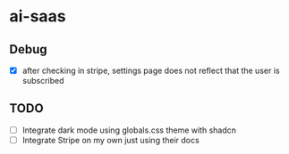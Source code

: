 # ai-saas

## Debug
- [x] after checking in stripe, settings page does not reflect that the user is subscribed

## TODO
- [ ] Integrate dark mode using globals.css theme with shadcn
- [ ] Integrate Stripe on my own just using their docs